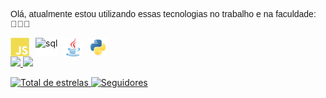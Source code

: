 
<p style="font-family: 'Aptos Narrow', sans-serif;">
  Olá, atualmente estou utilizando essas tecnologias no trabalho e na faculdade: 👨🏽‍💻
</p>

<div align="left" style="display: flex; align-items: center; gap: 10px; flex-wrap: wrap;">
    </a>
    <img alt="JavaScript" title="JavaScript" height="30" src="https://raw.githubusercontent.com/devicons/devicon/master/icons/javascript/javascript-plain.svg">
     <img alt="sql" title="sqlServer" height="30" style="background-color: white" src="https://cdn.worldvectorlogo.com/logos/microsoft-sql-server-1.svg">
    <img alt="Java" title="Java" height="30" src="https://raw.githubusercontent.com/devicons/devicon/master/icons/java/java-original.svg">
    <img alt="Python" title="Python" height="30" src="https://raw.githubusercontent.com/devicons/devicon/master/icons/python/python-original.svg">
</div>
<div align="left">
  <a href="https://github.com/kbatista7">
  <img height="180em" src="https://github-readme-stats.vercel.app/api?username=Kbatista7&show_icons=true&theme=tokyonight&include_all_commits=true&count_private=true"/>
  <img height="180em" src="https://github-readme-stats.vercel.app/api/top-langs/?username=Kbatista7&layout=compact&langs_count=7&theme=tokyonight"/>
</div>

<p align="left">
    <a href="https://github.com/Kbatista7?tab=repositories&sort=stargazers">
        <img 
            alt="Total de estrelas" title="Total de estrelas GitHub" 
            src="https://custom-icon-badges.demolab.com/github/stars/kbatista7?color=55960c&style=for-the-badge&labelColor=488207&logo=star&label=estrelas" />
    </a>
    <a href="https://github.com/Kbatista7?tab=followers">
        <img alt="Seguidores" title="Me siga no GitHub " 
            src="https://custom-icon-badges.demolab.com/github/followers/Kbatista7?color=236ad3&labelColor=1155ba&style=for-the-badge&logo=github&label=Seguidores&logoColor=white" />
    </a>
</p>
